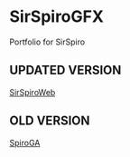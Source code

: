 # SirSpiroGFX
Portfolio for SirSpiro

## UPDATED VERSION
[SirSpiroWeb](https://github.com/DamienDavisNeff/SirSpiroWeb)

## OLD VERSION
[SpiroGA](https://github.com/DamienDavisNeff/SpiroGA)
